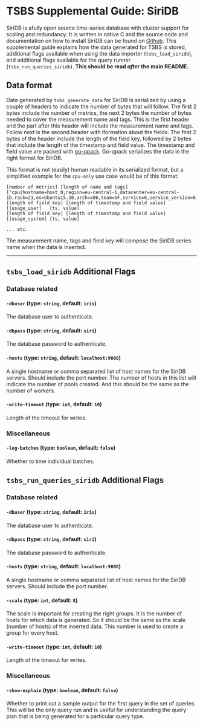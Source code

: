 # TSBS Supplemental Guide: SiriDB

SiriDB is afully open source time-series database with cluster support for scaling and redundancy. It is written in native C and the source code and documentation on how to install SiriDB can be found on [Github](https://github.com/SiriDB/siridb-server).
This supplemental guide explains how the data generated for TSBS is stored, additional flags available when using the data importer (`tsbs_load_siridb`), and additional flags available for the query runner (`tsbs_run_queries_siridb`). **This should be read *after* the main README.**

## Data format

Data generated by `tsbs_generate_data` for SiriDB is serialized by using a couple of headers to indicate the number of bytes that will follow. The first 2 bytes include the number of metrics, the next 2 bytes the number of bytes needed to cover the measurement name and tags. This is the first header and the part after this header will include the measurement name and tags. Follow next is the second header with iformation about the fields. The first 2 bytes of the header include the length of the field key, followed by 2 bytes that include the length of the timestamp and field value. The timestamp and field value are packed with [go-qpack](https://github.com/transceptor-technology/go-qpack). Go-qpack serializes the data in the right format for SiriDB.

This format is not (easily) human readable in its serialized format, but a simplified example for the `cpu-only` use case would be of this format:
```text
[number of metrics] [length of name and tags]["cpu|hostname=host_0,region=eu-central-1,datacenter=eu-central-1b,rack=21,os=Ubuntu15.10,arch=x86,team=SF,service=6,service_version=0,service_environment=test]
[length of field key] [length of timestamp and field value] [|usage_user]   [ts, value]
[length of field key] [length of timestamp and field value] [|usage_system] [ts, value]

... etc.
```
The measurement name, tags and field key will compose the SiriDB series name when the data is inserted.

---


## `tsbs_load_siridb` Additional Flags

### Database related

#### `-dbuser` (type: `string`, default: `iris`)
The database user to authenticate.


#### `-dbpass` (type: `string`, default: `siri`)
The database password to authenticate.


<!-- #### `-replica` (type: `boolean`, default: `false`) -->

#### `-hosts` (type: `string`, default: `localhost:9000`)
A single hostname or comma separated list of host names for the SiriDB servers. Should include the port number. The number of hosts in this list will indicate the number of pools created. And this should be the same as the number of workers.

#### `-write-timeout` (type: `int`, default: `10`)
Length of the timeout for writes.


### Miscellaneous

#### `-log-batches` (type: `boolean`, default: `false`)
Whether to time individual batches.



## `tsbs_run_queries_siridb` Additional Flags

### Database related

#### `-dbuser` (type: `string`, default: `iris`)
The database user to authenticate.

#### `-dbpass` (type: `string`, default: `siri`)
The database password to authenticate.

#### `-hosts` (type: `string`, default: `localhost:9000`)
A single hostname or comma separated list of host names for the SiriDB servers. Should include the port number.

#### `-scale` (type: `int`, default: `8`)
The scale is important for creating the right groups. It is the number of hosts for which data is generated. So it should be the same as the scale (number of hosts) of the inserted data. This number is used to create a group for every host.

#### `-write-timeout` (type: `int`, default: `10`)
Length of the timeout for writes.

### Miscellaneous

#### `-show-explain` (type: `boolean`, default: `false`)
Whether to print out a sample output for the first query in the set of queries. This will be the only query run and is useful for understanding the query plan that is being generated for a particular
query type.